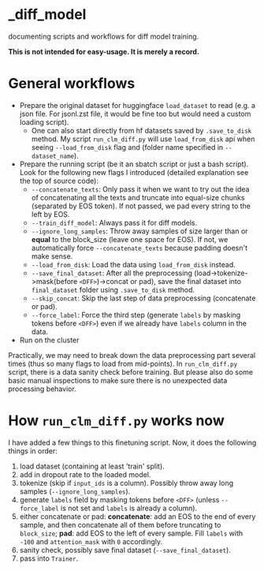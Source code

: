 # _diff_model
documenting scripts and workflows for diff model training.

**This is not intended for easy-usage. It is merely a record.**

# General workflows
- Prepare the original dataset for huggingface `load_dataset` to read (e.g. a json file. For jsonl.zst file, it would be fine too but would need a custom loading script).
  - One can also start directly from hf datasets saved by `.save_to_disk` method. My script `run_clm_diff.py` will use `load_from_disk` api when seeing `--load_from_disk` flag and (folder name specified in `--dataset_name`).
- Prepare the running script (be it an sbatch script or just a bash script). Look for the following new flags I introduced (detailed explanation see the top of source code):
  - `--concatenate_texts`: Only pass it when we want to try out the idea of concatenating all the texts and truncate into equal-size chunks (separated by EOS token). If not passed, we pad every string to the left by EOS.
  - `--train_diff_model`: Always pass it for diff models.
  - `--ignore_long_samples`: Throw away samples of size larger than or **equal** to the block_size (leave one space for EOS). If not, we automatically force `--concatenate_texts` because padding doesn't make sense.
  - `--load_from_disk`: Load the data using `load_from_disk` instead.
  - `--save_final_dataset`: After all the preprocessing (load->tokenize->mask(before `<DFF>`)->concat or pad), save the final dataset into `final_dataset` folder using `.save_to_disk` method.
  - `--skip_concat`: Skip the last step of data preprocessing (concatenate or pad).
  - `--force_label`: Force the third step (generate `labels` by masking tokens before `<DFF>`) even if we already have `labels` column in the data.
- Run on the cluster

Practically, we may need to break down the data preprocessing part several times (thus so many flags to load from mid-points). In `run_clm_diff.py` script, there is a data sanity check before training. But please also do some basic manual inspections to make sure there is no unexpected data processing behavior.

# How `run_clm_diff.py` works now
I have added a few things to this finetuning script. Now, it does the following things in order:

1. load dataset (containing at least 'train' split).
2. add in dropout rate to the loaded model.
3. tokenize (skip if `input_ids` is a column). Possibly throw away long samples (`--ignore_long_samples`).
4. generate `labels` field by masking tokens before `<DFF>` (unless `--force_label` is not set and `labels` is already a column).
5. either concatenate or pad: **concatenate**: add an EOS to the end of every sample, and then concatenate all of them before truncating to `block_size`; **pad**: add EOS to the left of every sample. Fill `labels` with `-100` and `attention_mask` with `0` accordingly.
6. sanity check, possibly save final dataset (`--save_final_dataset`).
7. pass into `Trainer`.

